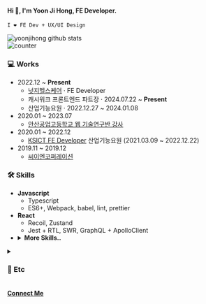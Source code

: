 #### Hi 👋, I'm Yoon Ji Hong, FE Developer. 
`I ❤️ FE Dev + UX/UI Design`



![yoonjihong github stats](https://github-readme-stats.vercel.app/api?username=yoonjihong&count_private=true&show_icons=true&theme=monokai)      
![counter](https://komarev.com/ghpvc/?username=yoonjihong)    

<!-- ### FE Developer -->


### 💻 Works
- 2022.12 ~ **Present** 
  - <a href="https://www.cashwalk.co/">넛지헬스케어</a> · FE Developer
  - 캐시워크 프론트엔드 파트장 · 2024.07.22 ~ **Present** 
  - 산업기능요원 · 2022.12.27 ~ 2024.01.08
- 2020.01 ~ 2023.07   
  - <a href="https://namu.wiki/w/%EC%95%88%EC%82%B0%EA%B3%B5%EC%97%85%EA%B3%A0%EB%93%B1%ED%95%99%EA%B5%90#s-6.5" target="_blank">안산공업고등학교 웹 기술연구반 강사</a>
- 2020.01 ~ 2022.12
  - <a href="http://ksict.com/">KSICT FE Developer</a> 산업기능요원 (2021.03.09 ~ 2022.12.22)
- 2019.11 ~ 2019.12
  - <a href="http://www.cen-corp.co.kr">씨이엔코퍼레이션</a>

### 🛠 Skills
- **Javascript**
  - Typescript
  - ES6+, Webpack, babel, lint, prettier
- **React**
  - Recoil, Zustand
  - Jest + RTL, SWR, GraphQL + ApolloClient
- <details>
  <summary><b>More Skills..</b></summary>
  <ul>
    <li>Vue</li>
    <li>HTML</li>
    <li>
      CSS
      <ul>
        <li>scss, sass</li>
        <li>Styled-component, material-ui, AntD</li>
      </ul>
     </li>
     <li>PHP</li>
    <li>Mysql</li>
    <li>Flutter</li>
  </ul>
</details>

<details>
  <summary><h3>🔗 Etc</h3></summary>
  <ul>
    <li><b>Interest skills</b>
      <ul>
        <li>React</li>
        <li>Typescript</li>
        <li>Flutter</li>
        <li><b>UX/UI Design</b></li>
      </ul>
    <li><b>Hobby</b>
        <ul>
          <li>work out 🏋🏻</li>
        </ul>
    </li>
    </li>
  </ul>
</details>

<h4><a href="mailto:wmsttks@gmail.com">Connect Me</a></h4>
